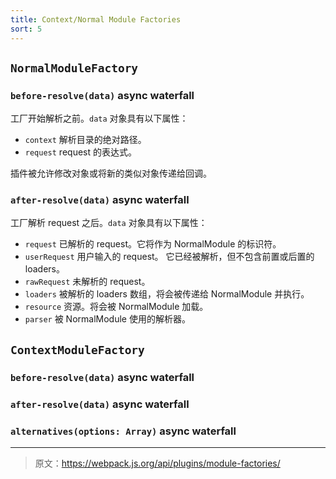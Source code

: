 ```yaml
---
title: Context/Normal Module Factories
sort: 5
---
```


## `NormalModuleFactory`

### `before-resolve(data)` async waterfall

工厂开始解析之前。`data` 对象具有以下属性：

* `context` 解析目录的绝对路径。
* `request` request 的表达式。

插件被允许修改对象或将新的类似对象传递给回调。

### `after-resolve(data)` async waterfall

工厂解析 request 之后。`data` 对象具有以下属性：

* `request` 已解析的 request。它将作为 NormalModule 的标识符。
* `userRequest` 用户输入的 request。 它已经被解析，但不包含前置或后置的 loaders。
* `rawRequest` 未解析的 request。
* `loaders` 被解析的 loaders 数组，将会被传递给 NormalModule 并执行。
* `resource` 资源。将会被 NormalModule 加载。
* `parser` 被 NormalModule 使用的解析器。

## `ContextModuleFactory`

### `before-resolve(data)` async waterfall

### `after-resolve(data)` async waterfall

### `alternatives(options: Array)` async waterfall

***

> 原文：https://webpack.js.org/api/plugins/module-factories/